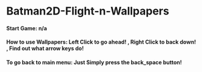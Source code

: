 # Batman2D-Flight-n-Wallpapers
#### Start Game: n/a
#### How to use Wallpapers: Left Click to go ahead! , Right Click to back down! , Find out what arrow keys do!
#### To go back to main menu: Just Simply press the back_space button!
